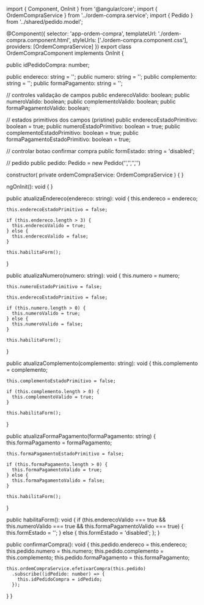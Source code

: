 import { Component, OnInit } from '@angular/core';
import { OrdemCompraService } from '../ordem-compra.service';
import { Pedido } from '../shared/pedido.model';

@Component({
  selector: 'app-ordem-compra',
  templateUrl: './ordem-compra.component.html',
  styleUrls: ['./ordem-compra.component.css'],
  providers: [OrdemCompraService]
})
export class OrdemCompraComponent implements OnInit {

  public idPedidoCompra: number;

  public endereco: string = '';
  public numero: string = '';
  public complemento: string = '';
  public formaPagamento: string = '';

  // controles validação de campos
  public enderecoValido: boolean;
  public numeroValido: boolean;
  public complementoValido: boolean;
  public formaPagamentoValido: boolean;

  // estados primitivos dos campos (pristine)
  public enderecoEstadoPrimitivo: boolean = true;
  public numeroEstadoPrimitivo: boolean = true;
  public complementoEstadoPrimitivo: boolean = true;
  public formaPagamentoEstadoPrimitivo: boolean = true;

  // controlar botao confirmar compra
  public formEstado: string = 'disabled';

  // pedido
  public pedido: Pedido = new Pedido('','','','')

  constructor(
    private ordemCompraService: OrdemCompraService
  ) { }


  ngOnInit(): void {
  }

  public atualizaEndereco(endereco: string): void {
    this.endereco = endereco;

    this.enderecoEstadoPrimitivo = false;

    if (this.endereco.length > 3) {
      this.enderecoValido = true;
    } else {
      this.enderecoValido = false;
    }

    this.habilitaForm();
  }

  public atualizaNumero(numero: string): void {
    this.numero = numero;

    this.numeroEstadoPrimitivo = false;

    this.enderecoEstadoPrimitivo = false;

    if (this.numero.length > 0) {
      this.numeroValido = true;
    } else {
      this.numeroValido = false;
    }

    this.habilitaForm();
  }

  public atualizaComplemento(complemento: string): void {
    this.complemento = complemento;

    this.complementoEstadoPrimitivo = false;

    if (this.complemento.length > 0) {
      this.complementoValido = true;
    }

    this.habilitaForm();
  }

  public atualizaFormaPagamento(formaPagamento: string) {
    this.formaPagamento = formaPagamento;

    this.formaPagamentoEstadoPrimitivo = false;

    if (this.formaPagamento.length > 0) {
      this.formaPagamentoValido = true;
    } else {
      this.formaPagamentoValido = false;
    }

    this.habilitaForm();
  }

  public habilitaForm(): void {
    if (this.enderecoValido === true && this.numeroValido === true && this.formaPagamentoValido === true) {
      this.formEstado = '';
    } else {
      this.formEstado = 'disabled';
    };
  }

  public confirmarCompra(): void {
    this.pedido.endereco = this.endereco;
    this.pedido.numero = this.numero;
    this.pedido.complemento = this.complemento;
    this.pedido.formaPagamento = this.formaPagamento;

    this.ordemCompraService.efetivarCompra(this.pedido)
      .subscribe((idPedido: number) => {
        this.idPedidoCompra = idPedido;
      });
  }
}
